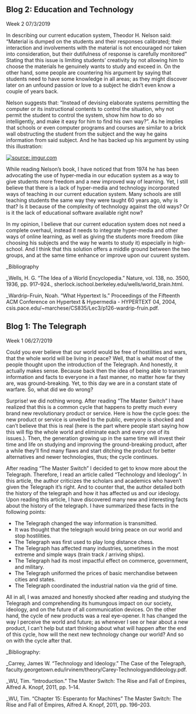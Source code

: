 ## Blog 2: Education and Technology
Week 2
07/3/2019



 
   In describing our current education system, Theodor H. Nelson said: “Material is dumped on the students and their responses calibrated; their interaction and involvements with the material is not encouraged nor taken into consideration, but their dutifulness of response is carefully monitored” Stating that this issue is limiting students’ creativity by not allowing him to choose the materials he genuinely wants to study and exceed in. On the other hand, some people are countering his argument by saying that students need to have some knowledge in all areas; as they might discover later on an unfound passion or love to a subject he didn’t even know a couple of years back.


   Nelson suggests that: “Instead of devising elaborate systems permitting the computer or its instructional contents to control the situation, why not permit the student to control the system, show him how to do so intelligently, and make it easy for him to find his own way?”. As he implies that schools or even computer programs and courses are similar to a brick wall obstructing the student from the subject and the way he gains information from said subject. And he has backed up his argument by using this illustration:
   
   
<a href="https://imgur.com/swHoQsT"><img src="https://i.imgur.com/swHoQsT.png" title="source: imgur.com" /></a>


   While reading Nelson’s book, I have noticed that from 1974 he has been advocating the use of hyper-media in our education system as a way to give students more freedom and a new improved way of learning. Yet, I still believe that there is a lack of hyper-media and technology incorporated ways of teaching in our current education system. Many schools are still teaching students the same way they were taught 60 years ago, why is that? Is it because of the complexity of technology against the old ways? Or is it the lack of educational software available right now?


   In my opinion, I believe that our current education system does not need a complete overhaul, instead it needs to integrate hyper-media and other ways of online learning, as well as giving the students more freedom (like choosing his subjects and the way he wants to study it) especially in high-school. And I think that this solution offers a middle ground between the two groups, and at the same time enhance or improve upon our cuurent system.



_Bibliography





_Wells, H. G. “The Idea of a World Encyclopedia.” Nature, vol. 138, no. 3500, 1936, pp. 917–924., sherlock.ischool.berkeley.edu/wells/world_brain.html.



_Wardrip-Fruin, Noah. “What Hypertext Is.” Proceedings of the Fifteenth ACM Conference on Hypertext & Hypermedia - HYPERTEXT 04, 2004, csis.pace.edu/~marchese/CS835/Lec3/p126-wardrip-fruin.pdf.












   
     
     
     
       


















## Blog 1: The Telegraph
Week 1
06/27/2019



  Could you ever believe that our world would be free of hostilities and wars, that the whole world will be living in peace? Well, that is what most of the people thought upon the introduction of the Telegraph. And honestly, it actually makes sense. Because back then the idea of being able to transmit information and facts to everyone in a fast manner, no matter how far they are, was ground-breaking. Yet, to this day we are in a constant state of warfare. So, what did we do wrong?

   Surprise! we did nothing wrong. After reading “The Master Switch” I have realized that this is a common cycle that happens to pretty much every brand new revolutionary product or service. Here is how the cycle goes:  the new product or service is unveiled to the public, everyone is shocked and can’t believe that this is real (here is the part where people start saying how this will flip the whole world and eliminate each and every one of its issues.). Then, the generation growing up in the same time will invest their time and life on studying and improving the ground-breaking product, after a while they’ll find many flaws and start ditching the product for better alternatives and newer technologies, thus; the cycle continues.

  After reading “The Master Switch” I decided to get to know more about the Telegraph. Therefore, I read an article called “Technology and Ideology”. In this article, the author criticizes the scholars and academics who haven’t given the Telegraph it’s right. And to counter that, the author detailed both the history of the telegraph and how it has affected us and our ideology. Upon reading this article, I have discovered many new and interesting facts about the history of the telegraph. I have summarized these facts in the following points:

-	The Telegraph changed the way information is transmitted.
-	It was thought that the telegraph would bring peace on our world and stop hostilities.
-	The Telegraph was first used to play long distance chess.
-	The Telegraph has affected many industries, sometimes in the most extreme and simple ways (train track / arriving ships).
-	The Telegraph had its most impactful effect on commerce, government, and military.
-	The Telegraph uniformed the prices of basic merchandise between cities and states.
-	The Telegraph coordinated the industrial nation via the grid of time.

   All in all, I was amazed and honestly shocked after reading and studying the Telegraph 
and comprehending its humungous impact on our society, ideology, and on the future of all communication devices. On the other hand, the cycle of new products was a real eye-opener. It has changed the way I perceive the world and future; as whenever I see or hear about a new product, I can’t help but start thinking about what will happen after the end of this cycle, how will the next new technology change our world? And so on with the cycle after that.






_Bibliography:



_Carrey, James W. “Technology and Ideology.” The Case of the Telegraph, faculty.georgetown.edu/irvinem/theory/Carey-TechnologyandIdeology.pdf.



_WU, Tim. “Introduction.” The Master Switch: The Rise and Fall of Empires, Alfred A. Knopf, 2011, pp. 1–14.



_WU, Tim. “Chapter 15: Esperanto for Machines” The Master Switch: The Rise and Fall of Empires, Alfred A. Knopf, 2011, pp. 196–203.

 
 




